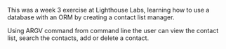 This was a week 3 exercise at Lighthouse Labs, learning how to use a database with an ORM by creating a contact list manager.

Using ARGV command from command line the user can view the contact list, search the contacts, add or delete a contact.
